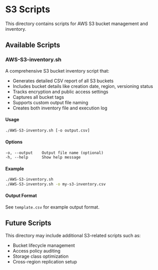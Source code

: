 # S3 Scripts

This directory contains scripts for AWS S3 bucket management and inventory.

## Available Scripts

### AWS-S3-inventory.sh
A comprehensive S3 bucket inventory script that:
- Generates detailed CSV report of all S3 buckets
- Includes bucket details like creation date, region, versioning status
- Tracks encryption and public access settings
- Captures all bucket tags
- Supports custom output file naming
- Creates both inventory file and execution log

#### Usage
```bash
./AWS-S3-inventory.sh [-o output.csv]
```

#### Options
```
-o, --output    Output file name (optional)
-h, --help      Show help message
```

#### Example
```bash
./AWS-S3-inventory.sh
./AWS-S3-inventory.sh -o my-s3-inventory.csv
```

#### Output Format
See `template.csv` for example output format.

## Future Scripts
This directory may include additional S3-related scripts such as:
- Bucket lifecycle management
- Access policy auditing
- Storage class optimization
- Cross-region replication setup 